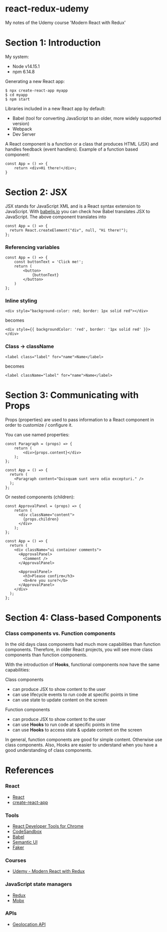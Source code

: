 # react-redux-udemy
My notes of the Udemy course 'Modern React with Redux'

# Section 1: Introduction

My system:
* Node v14.15.1
* npm 6.14.8

Generating a new React app:

```
$ npx create-react-app myapp
$ cd myapp
$ npm start
```

Libraries included in a new React app by default:
* Babel (tool for converting JavaScript to an older, more widely supported version)
* Webpack
* Dev Server

A React component is a function or a class that produces HTML (JSX) and handles feedback (event handlers). Example of a function based component:

```
const App = () => {
    return <div>Hi there!</div>;
}
```





# Section 2: JSX

JSX stands for JavaScript XML and is a React syntax extension to JavaScript. 
With [babeljs.io](https://babeljs.io/repl) you can check how Babel translates JSX to JavaScript. The above component translates into
```
const App = () => {
  return React.createElement("div", null, "Hi there!");
};
```

### Referencing variables

```
const App = () => {
    const buttonText = 'Click me!';
    return (
        <button>
            {buttonText}
        </button>
    )
};
```

### Inline styling

```
<div style="background-color: red; border: 1px solid red"></div>
```
becomes
```
<div style={{ backgroundColor: 'red', border: '1px solid red' }}></div>
```

### Class -> className

```
<label class="label" for="name">Name</label>
```
becomes
```
<label className="label" for="name">Name</label>
```





# Section 3: Communicating with Props

Props (properties) are used to pass information to a React component in order to customize / configure it.

You can use named properties: 

```
const Paragraph = (props) => {
    return (
        <div>{props.content}</div>
    );
};
```

```
const App = () => {
  return (
    <Paragraph content="Quisquam sunt vero odio excepturi." />
  );
};
```

Or nested components (children):

```
const ApprovalPanel = (props) => {
    return (
      <div className="content">
        {props.children}
      </div>
    );
};
```

```
const App = () => {
  return (
    <div className="ui container comments">
      <ApprovalPanel>
        <Comment />
      </ApprovalPanel>

      <ApprovalPanel>
        <h3>Please confirm</h3>
        <b>Are you sure?</b>
      </ApprovalPanel>
    </div>
  );
};
```





# Section 4: Class-based Components

### Class components vs. Function components

In the old days class components had much more capabilities than function components.
Therefore, in older React projects, you will see more class components than function components.

With the introduction of __Hooks__, functional components now have the same capabilities:

Class components 
* can produce JSX to show content to the user
* can use lifecycle events to run code at specific points in time
* can use state to update content on the screen

Function components 
* can produce JSX to show content to the user
* can use __Hooks__ to run code at specific points in time
* can use __Hooks__ to access state & update content on the screen

In general, function components are good for simple content. Otherwise use class components. Also, Hooks are easier to understand when you have a good understanding of class components.

### 



# References

### React

* [React](https://reactjs.org/)
* [create-react-app](https://create-react-app.dev/)

### Tools
* [React Developer Tools for Chrome](https://chrome.google.com/webstore/detail/react-developer-tools/fmkadmapgofadopljbjfkapdkoienihi?hl=en)
* [CodeSandbox](http://react.new/)
* [Babel](https://babeljs.io/repl)
* [Semantic UI](https://semantic-ui.com/)
* [Faker](https://github.com/marak/Faker.js/)

### Courses
* [Udemy - Modern React with Redux](https://www.udemy.com/course/react-redux/learn/lecture/12531046#overview)

### JavaScript state managers
* [Redux](https://redux.js.org/)
* [Mobx](https://mobx.js.org/README.html)

### APIs

* [Geolocation API](https://developer.mozilla.org/en-US/docs/Web/API/Geolocation_API)





